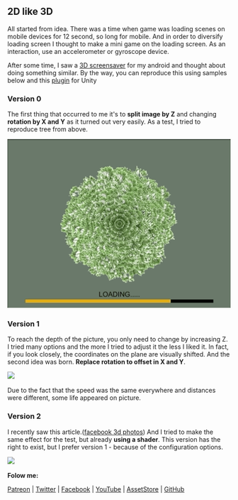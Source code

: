 ## 2D like 3D

All started from idea. There was a time when game was loading scenes on mobile devices for 12 second, so long for mobile. And in order to diversify loading screen I thought to make a mini game on the loading screen. As an interaction, use an accelerometer or gyroscope device. 

After some time, I saw a [3D screensaver](https://play.google.com/store/search?q=3dwallpapers) for my android and thought about doing something similar.
By the way, you can reproduce this using samples below and this [plugin](https://assetstore.unity.com/packages/tools/integration/ulivewallpaper-indie-52110) for Unity

### Version 0

The first thing that occurred to me it's to **split image by Z** and changing **rotation by X and Y** as it turned out very easily. As a test, I tried to reproduce tree from above. 

![](/ReadmeSource/preview1.gif)

### Version 1

To reach the depth of the picture, you only need to change by increasing Z. I tried many options and the more I tried to adjust it the less I liked it. In fact, if you look closely, the coordinates on the plane are visually shifted. And the second idea was born. **Replace rotation to offset in X and Y**. 

![](/ReadmeSource/preview2.gif)

Due to the fact that the speed was the same everywhere and distances were different, some life appeared on picture.

### Version 2

I recently saw this article.([facebook 3d photos](https://www.alanzucconi.com/2019/01/01/facebook-3d-photos/))
And I tried to make the same effect for the test, but already **using a shader**. This version has the right to exist, but I prefer version 1 - because of the configuration options.

![](/ReadmeSource/preview3.gif)


**Folow me:** 

[Patreon](https://www.patreon.com/suncube)  | [Twitter](https://twitter.com/suncubestudio) | [Facebook](https://www.facebook.com/suncubestudio/) | [YouTube](https://www.youtube.com/channel/UC4O9GHjx0ovyVYJgMg4aFMA?view_as=subscriber) | [AssetStore](https://assetstore.unity.com/publishers/14506) | [GitHub](https://github.com/suncube)
